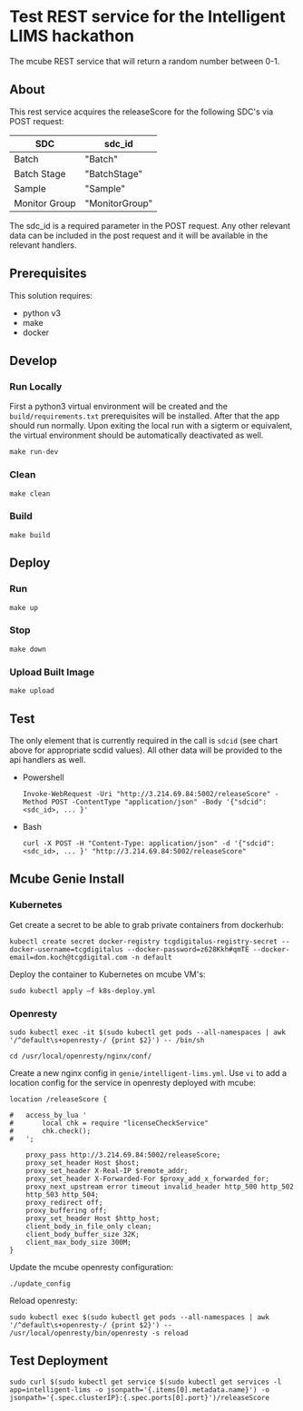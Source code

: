 # Test REST service for the Intelligent LIMS hackathon

The mcube REST service that will return a random number between 0-1.

## About

This rest service acquires the releaseScore for the following SDC's via POST request:

|SDC|sdc\_id|
|---|--------|
|Batch|"Batch"|
|Batch Stage|"BatchStage"|
|Sample|"Sample"|
|Monitor Group|"MonitorGroup"|

The sdc\_id is a required parameter in the POST request. Any other relevant data can be included in the post request and it will be available in the relevant handlers.

## Prerequisites

This solution requires:

- python v3
- make
- docker

## Develop

### Run Locally

First a python3 virtual environment will be created and the ``build/requirements.txt`` prerequisites will be installed. After that the app should run normally. Upon exiting the local run with a sigterm or equivalent, the virtual environment should be automatically deactivated as well.

```
make run-dev
```

### Clean

```
make clean
```

### Build

```
make build
```

## Deploy

### Run

```
make up
```

### Stop

```
make down
```

### Upload Built Image

```
make upload
```

## Test

The only element that is currently required in the call is ``sdcid`` (see chart above for appropriate scdid values). All other data will be provided to the api handlers as well.

- Powershell
  ```
  Invoke-WebRequest -Uri "http://3.214.69.84:5002/releaseScore" -Method POST -ContentType "application/json" -Body '{"sdcid": <sdc_id>, ... }'
  ```

- Bash
  ```
  curl -X POST -H "Content-Type: application/json" -d '{"sdcid": <sdc_id>, ... }' "http://3.214.69.84:5002/releaseScore"
  ```

## Mcube Genie Install

### Kubernetes

Get create a secret to be able to grab private containers from dockerhub:

```
kubectl create secret docker-registry tcgdigitalus-registry-secret --docker-username=tcgdigitalus --docker-password=z628Kkh#qmTE --docker-email=don.koch@tcgdigital.com -n default
```

Deploy the container to Kubernetes on mcube VM's:

```
sudo kubectl apply –f k8s-deploy.yml
```

### Openresty

```
sudo kubectl exec -it $(sudo kubectl get pods --all-namespaces | awk '/^default\s+openresty-/ {print $2}') -- /bin/sh 
```

```
cd /usr/local/openresty/nginx/conf/
```

Create a new nginx config in ``genie/intelligent-lims.yml``. Use ``vi`` to add a location config for the service in openresty deployed with mcube:

```
location /releaseScore {

#	access_by_lua '
#		local chk = require "licenseCheckService"
#		chk.check();
#	';

	proxy_pass http://3.214.69.84:5002/releaseScore;
	proxy_set_header Host $host;
	proxy_set_header X-Real-IP $remote_addr;
	proxy_set_header X-Forwarded-For $proxy_add_x_forwarded_for;
	proxy_next_upstream error timeout invalid_header http_500 http_502
	http_503 http_504;
	proxy_redirect off;
	proxy_buffering off;
	proxy_set_header Host $http_host;
	client_body_in_file_only clean;
	client_body_buffer_size 32K;
	client_max_body_size 300M;
}
```

Update the mcube openresty configuration:

```
./update_config
```

Reload openresty:

```
sudo kubectl exec $(sudo kubectl get pods --all-namespaces | awk '/^default\s+openresty-/ {print $2}') -- /usr/local/openresty/bin/openresty -s reload
```

## Test Deployment

```
sudo curl $(sudo kubectl get service $(sudo kubectl get services -l app=intelligent-lims -o jsonpath='{.items[0].metadata.name}') -o jsonpath='{.spec.clusterIP}:{.spec.ports[0].port}')/releaseScore
```
